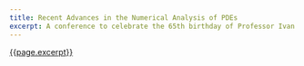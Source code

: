 ```yaml
---
title: Recent Advances in the Numerical Analysis of PDEs
excerpt: A conference to celebrate the 65th birthday of Professor Ivan Graham
---
```

[{{page.excerpt}}](https://sites.google.com/site/napdebath/)